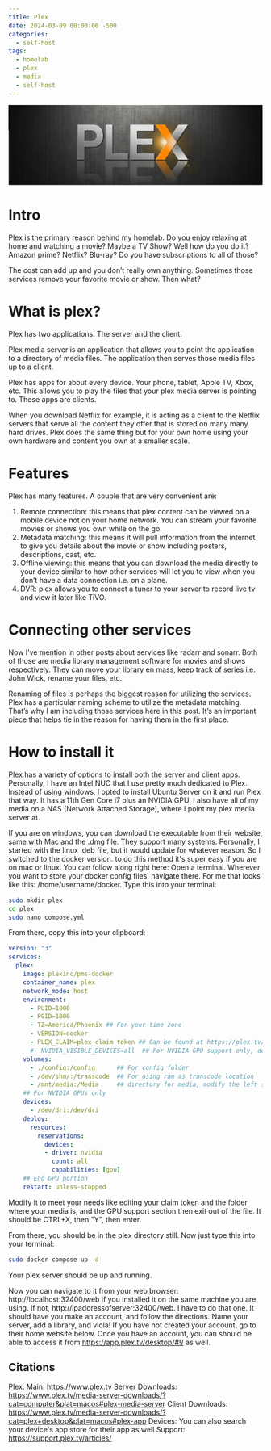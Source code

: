 ```yaml
---
title: Plex
date: 2024-03-09 00:00:00 -500
categories:
  - self-host
tags:
  - homelab
  - plex
  - media
  - self-host
---
```

![Banner](/assets/banners/bannerplex.jpg)
# Intro
Plex is the primary reason behind my homelab. Do you enjoy relaxing at home and watching a movie? Maybe a TV Show? Well how do you do it? Amazon prime? Netflix? Blu-ray?  Do you have subscriptions to all of those? 

The cost can add up and you don’t really own anything. Sometimes those services remove your favorite movie or show. Then what? 

# What is plex?
Plex has two applications. The server and the client.

Plex media server is an application that allows you to point the application to a directory of media files. The application then serves those media files up to a client. 

Plex has apps for about every device. Your phone, tablet, Apple TV, Xbox, etc. This allows you to play the files that your plex media server is pointing to. These apps are clients.

When you download Netflix for example, it is acting as a client to the Netflix servers that serve all the content they offer that is stored on many many hard drives. Plex does the same thing but for your own home using your own hardware and content you own at a smaller scale.

# Features
Plex has many features. A couple that are very convenient are:

1. Remote connection: this means that plex content can be viewed on a mobile device not on your home network. You can stream your favorite movies or shows you own while on the go.
2. Metadata matching: this means it will pull information from the internet to give you details about the movie or show including posters, descriptions, cast, etc. 
3. Offline viewing: this means that you can download the media directly to your device similar to how other services will let you to view when you don’t have a data connection i.e. on a plane. 
4. DVR: plex allows you to connect a tuner to your server to record live tv and view it later like TiVO. 

# Connecting other services
Now I’ve mention in other posts about services like radarr and sonarr. Both of those are media library management software for movies and shows respectively. They can move your library en mass, keep track of series i.e. John Wick, rename your files, etc. 

Renaming of files is perhaps the biggest reason for utilizing the services. Plex has a particular naming scheme to utilize the metadata matching. That’s why I am including those services here in this post. It’s an important piece that helps tie in the reason for having them in the first place. 

# How to install it
Plex has a variety of options to install both the server and client apps. Personally, I have an Intel NUC that I use pretty much dedicated to Plex. Instead of using windows, I opted to install Ubuntu Server on it and run Plex that way. It has a 11th Gen Core i7 plus an NVIDIA GPU. I also have all of my media on a NAS (Network Attached Storage), where I point my plex media server at. 

If you are on windows, you can download the executable from their website, same with Mac and the .dmg file. They support many systems. Personally, I started with the linux .deb file, but it would update for whatever reason. So I switched to the docker version. to do this method it's super easy if you are on mac or linux. You can follow along right here: 
Open a terminal. Wherever you want to store your docker config files, navigate there. For me that looks like this: /home/username/docker. Type this into your terminal:
```sh
sudo mkdir plex
cd plex
sudo nano compose.yml
```

From there, copy this into your clipboard:
```yml
version: "3"
services:
  plex:
    image: plexinc/pms-docker
    container_name: plex
    network_mode: host
    environment:
      - PUID=1000
      - PGID=1000
      - TZ=America/Phoenix ## For your time zone
      - VERSION=docker
      - PLEX_CLAIM=plex claim token ## Can be found at https://plex.tv/claim
      #- NVIDIA_VISIBLE_DEVICES=all  ## For NVIDIA GPU support only, delete the '#' if needed.
    volumes:
      - ./config:/config      ## For config folder
      - /dev/shm/:/transcode  ## For using ram as transcode location
      - /mnt/media:/Media     ## directory for media, modify the left side of the semicolon only. 
    ## For NVIDIA GPUs only
    devices:
      - /dev/dri:/dev/dri
    deploy:
      resources:
        reservations:
          devices:
          - driver: nvidia
            count: all
            capabilities: [gpu]
    ## End GPU portion
    restart: unless-stopped
```

Modify it to meet your needs like editing your claim token and the folder where your media is, and the GPU support section then exit out of the file. It should be CTRL+X, then "Y", then enter. 

From there, you should be in the plex directory still. Now just type this into your terminal:
```sh
sudo docker compose up -d
```

Your plex server should be up and running. 

Now you can navigate to it from your web browser: http://localhost:32400/web if you installed it on the same machine you are using. If not, http://ipaddressofserver:32400/web. I have to do that one. It should have you make an account, and follow the directions. Name your server, add a library, and viola! If you have not created your account, go to their home website below. Once you have an account, you can should be able to access it from https://app.plex.tv/desktop/#!/ as well.

Citations
---
Plex:
	Main: https://www.plex.tv
	Server Downloads: https://www.plex.tv/media-server-downloads/?cat=computer&plat=macos#plex-media-server
	Client Downloads: https://www.plex.tv/media-server-downloads/?cat=plex+desktop&plat=macos#plex-app
	Devices: You can also search your device's app store for their app as well
	Support: https://support.plex.tv/articles/